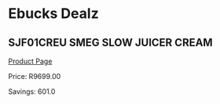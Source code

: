 
# Ebucks Dealz
## SJF01CREU SMEG SLOW JUICER CREAM
[Product Page](https://www.ebucks.com/web/shop/productSelected.do?prodId=1169621673&catId=704987863)

Price: R9699.00

Savings: 601.0


	